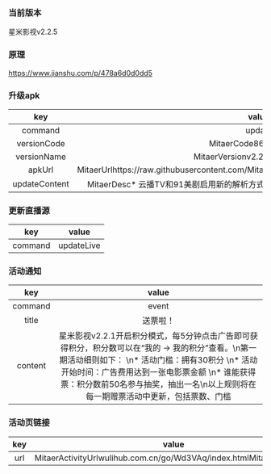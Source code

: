 ### 当前版本
星米影视v2.2.5

### 原理

https://www.jianshu.com/p/478a6d0d0dd5


### 升级apk


| key|value
|:--------:|:---------:
| command   | update      
| versionCode     |MitaerCode86MitaerCode
| versionName | MitaerVersionv2.2.5MitaerVersion
| apkUrl| MitaerUrlhttps://raw.githubusercontent.com/Mitaxing/XingMiMovie/master/xingmi.apkMitaerUrl
|updateContent|MitaerDesc* 云播TV和91美剧启用新的解析方式，起播更快；\n * 修复影院页面。MitaerDesc


### 更新直播源

| key|value
|:--------:|:---------:
| command   | updateLive      

### 活动通知

| key|value
|:--------:|:---------:
| command   | event
| title | 送票啦！
| content |  星米影视v2.2.1开启积分模式，每5分钟点击广告即可获得积分，积分数可以在“我的 → 我的积分”查看。\n第一期活动细则如下： \n* 活动门槛：拥有30积分 \n* 活动开始时间：广告费用达到一张电影票金额 \n* 谁能获得票：积分数前50名参与抽奖，抽出一名\n以上规则将在每一期赠票活动中更新，包括票数、门槛

### 活动页链接
| key|value
|:--------:|:---------:
|url|MitaerActivityUrlwulihub.com.cn/go/Wd3VAq/index.htmlMitaerActivityUrl
